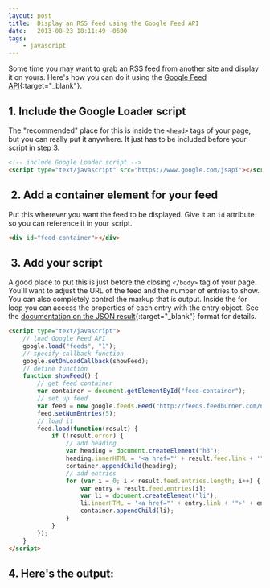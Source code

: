 ```yaml
---
layout: post
title:  Display an RSS feed using the Google Feed API
date:   2013-08-23 18:11:49 -0600
tags:
    - javascript
---
```


Some time you may want to grab an RSS feed from another site and display it on yours. Here's how you can do it using the [Google Feed API](https://developers.google.com/feed/){:target="_blank"}.

## 1. Include the Google Loader script

The "recommended" place for this is inside the `<head>` tags of your page, but you can really put it anywhere. It just has to be included before your script in step 3.

```html
<!-- include Google Loader script -->
<script type="text/javascript" src="https://www.google.com/jsapi"></script>
```

##  2. Add a container element for your feed

Put this wherever you want the feed to be displayed. Give it an `id` attribute so you can reference it in your script.

```html
<div id="feed-container"></div>
```

##  3. Add your script

A good place to put this is just before the closing `</body>` tag of your page. You'll want to adjust the URL of the feed and the number of entries to show. You can also completely control the markup that is output. Inside the for loop you can access the properties of each entry with the entry object. See the [documentation on the JSON result](https://developers.google.com/feed/v1/devguide#resultJson){:target="_blank"} format for details.

```html
<script type="text/javascript">
    // load Google Feed API
    google.load("feeds", "1");
    // specify callback function
    google.setOnLoadCallback(showFeed);
    // define function
    function showFeed() {
        // get feed container
        var container = document.getElementById("feed-container");
        // set up feed
        var feed = new google.feeds.Feed("http://feeds.feedburner.com/nettuts");
        feed.setNumEntries(5);
        // load it
        feed.load(function(result) {
            if (!result.error) {
                // add heading
                var heading = document.createElement("h3");
                heading.innerHTML = '<a href="' + result.feed.link + '">' + result.feed.title + '</a>';
                container.appendChild(heading);
                // add entries
                for (var i = 0; i < result.feed.entries.length; i++) {
                    var entry = result.feed.entries[i];
                    var li = document.createElement("li");
                    li.innerHTML = '<a href="' + entry.link + '">' + entry.title + '</a>';
                    container.appendChild(li);
                }
            }
        });
    }
</script>
```

## 4. Here's the output:

<div id="feed-container"></div>
<script type="text/javascript" src="https://www.google.com/jsapi"></script><script type="text/javascript">// <![CDATA[
    // load Google Feed API
    google.load("feeds", "1");
    // specify callback function
    google.setOnLoadCallback(showFeed);
    // define function
    function showFeed() {
        // get feed container
        var container = document.getElementById("feed-container");
        // set up feed
        var feed = new google.feeds.Feed("http://feeds.feedburner.com/nettuts");
        feed.setNumEntries(5);
        // load it
        feed.load(function(result) {
            if (!result.error) {
                // add heading
                var heading = document.createElement("h3");
                heading.innerHTML = '<a href="' + result.feed.link + '">' + result.feed.title + '</a>';
                container.appendChild(heading);
                // add entries
                for (var i = 0; i < result.feed.entries.length; i++) {
                    var entry = result.feed.entries[i];
                    console.log(entry);
                    var li = document.createElement("li");
                    li.innerHTML = '<a href="' + entry.link + '">' + entry.title + '</a>';
                    container.appendChild(li);
                }
            }
        });
    }
// ]]></script>
